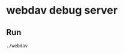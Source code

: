 <!--
 * @Author: Bin
 * @Date: 2023-04-30
 * @FilePath: /webdav-server-debug/README.md
-->
# webdav debug server

## Run
```
./webdav
```
